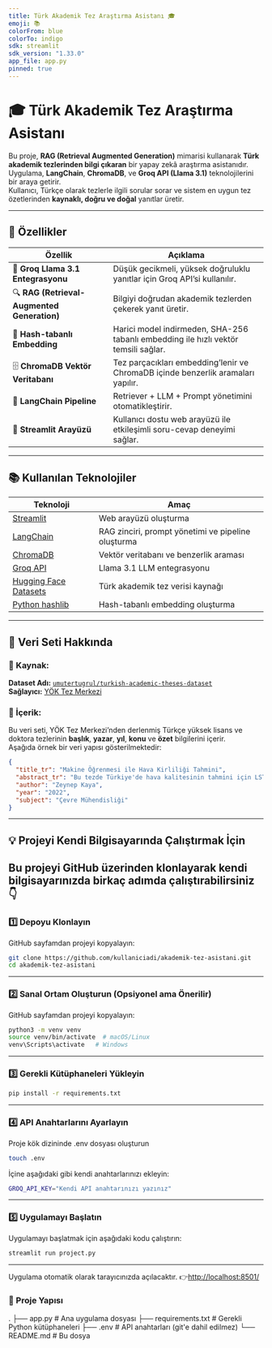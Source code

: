```yaml
---
title: Türk Akademik Tez Araştırma Asistanı 🎓
emoji: 📚
colorFrom: blue
colorTo: indigo
sdk: streamlit
sdk_version: "1.33.0"
app_file: app.py
pinned: true
---
```


# 🎓 Türk Akademik Tez Araştırma Asistanı

Bu proje, **RAG (Retrieval Augmented Generation)** mimarisi kullanarak **Türk akademik tezlerinden bilgi çıkaran** bir yapay zekâ araştırma asistanıdır.  
Uygulama, **LangChain**, **ChromaDB**, ve **Groq API (Llama 3.1)** teknolojilerini bir araya getirir.  
Kullanıcı, Türkçe olarak tezlerle ilgili sorular sorar ve sistem en uygun tez özetlerinden **kaynaklı, doğru ve doğal** yanıtlar üretir.

---

## 🚀 Özellikler

| Özellik | Açıklama |
|----------|-----------|
| 🧠 **Groq Llama 3.1 Entegrasyonu** | Düşük gecikmeli, yüksek doğruluklu yanıtlar için Groq API’si kullanılır. |
| 🔍 **RAG (Retrieval-Augmented Generation)** | Bilgiyi doğrudan akademik tezlerden çekerek yanıt üretir. |
| 💾 **Hash-tabanlı Embedding** | Harici model indirmeden, SHA-256 tabanlı embedding ile hızlı vektör temsili sağlar. |
| 🗄️ **ChromaDB Vektör Veritabanı** | Tez parçacıkları embedding’lenir ve ChromaDB içinde benzerlik aramaları yapılır. |
| 🧩 **LangChain Pipeline** | Retriever + LLM + Prompt yönetimini otomatikleştirir. |
| 💬 **Streamlit Arayüzü** | Kullanıcı dostu web arayüzü ile etkileşimli soru-cevap deneyimi sağlar. |

---

## 📚 Kullanılan Teknolojiler

| Teknoloji | Amaç |
|------------|------|
| [Streamlit](https://streamlit.io) | Web arayüzü oluşturma |
| [LangChain](https://www.langchain.com) | RAG zinciri, prompt yönetimi ve pipeline oluşturma |
| [ChromaDB](https://www.trychroma.com) | Vektör veritabanı ve benzerlik araması |
| [Groq API](https://console.groq.com/) | Llama 3.1 LLM entegrasyonu |
| [Hugging Face Datasets](https://huggingface.co/datasets/umutertugrul/turkish-academic-theses-dataset) | Türk akademik tez verisi kaynağı |
| [Python hashlib](https://docs.python.org/3/library/hashlib.html) | Hash-tabanlı embedding oluşturma |

---

## 🧾 Veri Seti Hakkında

### 📘 Kaynak:
**Dataset Adı:** [`umutertugrul/turkish-academic-theses-dataset`](https://huggingface.co/datasets/umutertugrul/turkish-academic-theses-dataset)  
**Sağlayıcı:** [YÖK Tez Merkezi](https://tez.yok.gov.tr/UlusalTezMerkezi/)

### 🧩 İçerik:
Bu veri seti, YÖK Tez Merkezi’nden derlenmiş Türkçe yüksek lisans ve doktora tezlerinin **başlık**, **yazar**, **yıl**, **konu** ve **özet** bilgilerini içerir.  
Aşağıda örnek bir veri yapısı gösterilmektedir:

```json
{
  "title_tr": "Makine Öğrenmesi ile Hava Kirliliği Tahmini",
  "abstract_tr": "Bu tezde Türkiye'de hava kalitesinin tahmini için LSTM modelleri kullanılmıştır...",
  "author": "Zeynep Kaya",
  "year": "2022",
  "subject": "Çevre Mühendisliği"
}

```
---
## 💡 Projeyi Kendi Bilgisayarında Çalıştırmak İçin

Bu projeyi GitHub üzerinden klonlayarak kendi bilgisayarınızda birkaç adımda çalıştırabilirsiniz 👇  
---
### 1️⃣ Depoyu Klonlayın
GitHub sayfamdan projeyi kopyalayın:
```bash
git clone https://github.com/kullaniciadi/akademik-tez-asistani.git
cd akademik-tez-asistani
```
---
### 2️⃣ Sanal Ortam Oluşturun (Opsiyonel ama Önerilir) 
GitHub sayfamdan projeyi kopyalayın:
```bash
python3 -m venv venv
source venv/bin/activate  # macOS/Linux
venv\Scripts\activate   # Windows
```
---
### 3️⃣ Gerekli Kütüphaneleri Yükleyin
```bash
pip install -r requirements.txt
```
---
### 4️⃣ API Anahtarlarını Ayarlayın
Proje kök dizininde .env dosyası oluşturun
```bash
touch .env
```
İçine aşağıdaki gibi kendi anahtarlarınızı ekleyin:
```bash
GROQ_API_KEY="Kendi API anahtarınızı yazınız"
```
---
### 5️⃣ Uygulamayı Başlatın
Uygulamayı başlatmak için aşağıdaki kodu çalıştırın:
```bash
streamlit run project.py
```
---
Uygulama otomatik olarak tarayıcınızda açılacaktır.
👉[http://localhost:8501/](http://localhost:8501/)

### 📁 Proje Yapısı
.
├── app.py           # Ana uygulama dosyası
├── requirements.txt     # Gerekli Python kütüphaneleri
├── .env                 # API anahtarları (git'e dahil edilmez)
└── README.md            # Bu dosya



